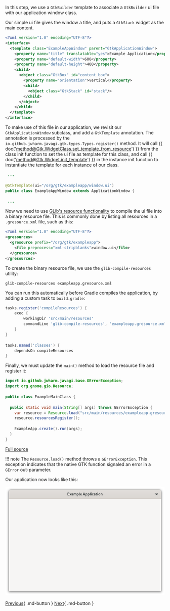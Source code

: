 In this step, we use a `GtkBuilder` template to associate a `GtkBuilder` ui file with our application window class.

Our simple ui file gives the window a title, and puts a `GtkStack` widget as the main content.

```xml
<?xml version="1.0" encoding="UTF-8"?>
<interface>
  <template class="ExampleAppWindow" parent="GtkApplicationWindow">
    <property name="title" translatable="yes">Example Application</property>
    <property name="default-width">600</property>
    <property name="default-height">400</property>
    <child>
      <object class="GtkBox" id="content_box">
        <property name="orientation">vertical</property>
        <child>
          <object class="GtkStack" id="stack"/>
        </child>
      </object>
    </child>
  </template>
</interface>
```

To make use of this file in our application, we revisit our `GtkApplicationWindow` subclass, and add a `GtkTemplate` annotation. The annotation is processed by the `io.github.jwharm.javagi.gtk.types.Types.register()` method. It will call {{ doc('method@Gtk.WidgetClass.set_template_from_resource') }} from the class init function to set the ui file as template for this class, and call {{ doc('method@Gtk.Widget.init_template') }} in the instance init function to instantiate the template for each instance of our class.

```java
 ...

@GtkTemplate(ui="/org/gtk/exampleapp/window.ui")
public class ExampleAppWindow extends ApplicationWindow {

 ...
```

Now we need to use [GLib's resource functionality](https://docs.gtk.org/gio/struct.Resource.html) to compile the ui file into a binary resource file. This is commonly done by listing all resources in a `.gresource.xml` file, such as this:

```xml
<?xml version="1.0" encoding="UTF-8"?>
<gresources>
  <gresource prefix="/org/gtk/exampleapp">
    <file preprocess="xml-stripblanks">window.ui</file>
  </gresource>
</gresources>
```

To create the binary resource file, we use the `glib-compile-resources` utility:

```
glib-compile-resources exampleapp.gresource.xml
```

You can run this automatically before Gradle compiles the application, by adding a custom task to `build.gradle`:

```groovy
tasks.register('compileResources') {
    exec {
        workingDir 'src/main/resources'
        commandLine 'glib-compile-resources', 'exampleapp.gresource.xml'
    }
}

tasks.named('classes') {
    dependsOn compileResources
}
```

Finally, we must update the `main()` method to load the resource file and register it:

```java
import io.github.jwharm.javagi.base.GErrorException;
import org.gnome.gio.Resource;

public class ExampleMainClass {

  public static void main(String[] args) throws GErrorException {
    var resource = Resource.load("src/main/resources/exampleapp.gresource");
    resource.resourcesRegister();

    ExampleApp.create().run(args);
  }
}
```

[Full source](https://github.com/jwharm/java-gi-examples/tree/main/GettingStarted/example-5-part2)

!!! note
    The `Resource.load()` method throws a `GErrorException`. This exception indicates that the native GTK function signaled an error in a `GError` out-parameter.

Our application now looks like this:

![The application](img/getting-started-app2.png)

[Previous](getting_started_06.md){ .md-button } [Next](getting_started_08.md){ .md-button }
